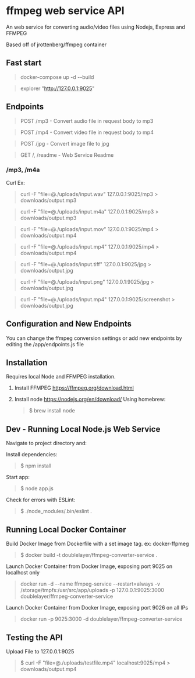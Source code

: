 # ffmpeg web service API

An web service for converting audio/video files using Nodejs, Express and FFMPEG

Based off of jrottenberg/ffmpeg container

## Fast start

> docker-compose up -d --build

> explorer "http://127.0.0.1:9025"

## Endpoints

> POST /mp3 - Convert audio file in request body to mp3

> POST /mp4 - Convert video file in request body to mp4

> POST /jpg - Convert image file to jpg

> GET /, /readme - Web Service Readme

### /mp3, /m4a

Curl Ex:

> curl -F "file=@./uploads/input.wav" 127.0.0.1:9025/mp3 > downloads/output.mp3

> curl -F "file=@./uploads/input.m4a" 127.0.0.1:9025/mp3 > downloads/output.mp3

> curl -F "file=@./uploads/input.mov" 127.0.0.1:9025/mp4 > downloads/output.mp4

> curl -F "file=@./uploads/input.mp4" 127.0.0.1:9025/mp4 > downloads/output.mp4

> curl -F "file=@./uploads/input.tiff" 127.0.0.1:9025/jpg > downloads/output.jpg

> curl -F "file=@./uploads/input.png" 127.0.0.1:9025/jpg > downloads/output.jpg

> curl -F "file=@./uploads/input.mp4" 127.0.0.1:9025/screenshot > downloads/output.jpg

## Configuration and New Endpoints

You can change the ffmpeg conversion settings or add new endpoints by editing
the /app/endpoints.js file

## Installation

Requires local Node and FFMPEG installation.

1. Install FFMPEG https://ffmpeg.org/download.html

2. Install node https://nodejs.org/en/download/
   Using homebrew:
   > \$ brew install node

## Dev - Running Local Node.js Web Service

Navigate to project directory and:

Install dependencies:

> \$ npm install

Start app:

> \$ node app.js

Check for errors with ESLint:

> \$ ./node_modules/.bin/eslint .

## Running Local Docker Container

Build Docker Image from Dockerfile with a set image tag. ex: docker-ffpmeg

> \$ docker build -t doublelayer/ffmpeg-converter-service .

Launch Docker Container from Docker Image, exposing port 9025 on localhost only

> docker run -d --name ffmpeg-service --restart=always -v /storage/tmpfs:/usr/src/app/uploads -p 127.0.0.1:9025:3000 doublelayer/ffmpeg-converter-service

Launch Docker Container from Docker Image, exposing port 9026 on all IPs

> docker run -p 9025:3000 -d doublelayer/ffmpeg-converter-service

## Testing the API

Upload File to 127.0.0.1:9025

> \$ curl -F "file=@./uploads/testfile.mp4" localhost:9025/mp4 > downloads/output.mp4
